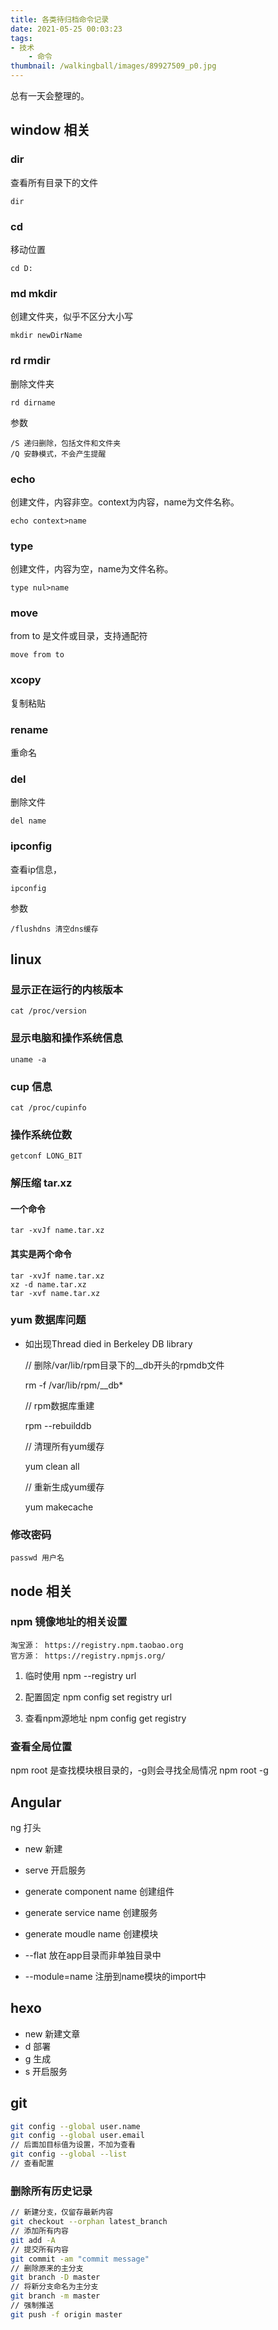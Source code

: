 ```yaml
---
title: 各类待归档命令记录
date: 2021-05-25 00:03:23
tags:
- 技术
    - 命令
thumbnail: /walkingball/images/89927509_p0.jpg
---
```


总有一天会整理的。

## window 相关

### dir
查看所有目录下的文件

    dir

### cd
移动位置

    cd D:

### md mkdir
创建文件夹，似乎不区分大小写

    mkdir newDirName

### rd rmdir
删除文件夹

    rd dirname

参数

    /S 递归删除，包括文件和文件夹
    /Q 安静模式，不会产生提醒

### echo
创建文件，内容非空。context为内容，name为文件名称。

    echo context>name

### type
创建文件，内容为空，name为文件名称。

    type nul>name

### move
from to 是文件或目录，支持通配符

    move from to

### xcopy
复制粘贴

### rename
重命名

### del
删除文件

    del name

### ipconfig
查看ip信息，

    ipconfig

参数

    /flushdns 清空dns缓存

## linux
### 显示正在运行的内核版本

    cat /proc/version

### 显示电脑和操作系统信息

    uname -a

### cup 信息

    cat /proc/cupinfo

### 操作系统位数

    getconf LONG_BIT

### 解压缩 tar.xz 
#### 一个命令

    tar -xvJf name.tar.xz

#### 其实是两个命令

    tar -xvJf name.tar.xz
    xz -d name.tar.xz
    tar -xvf name.tar.xz

### yum 数据库问题
- 如出现Thread died in Berkeley DB library

    // 删除/var/lib/rpm目录下的__db开头的rpmdb文件

    rm -f /var/lib/rpm/__db*

    // rpm数据库重建

    rpm --rebuilddb

    // 清理所有yum缓存

    yum clean all

    // 重新生成yum缓存

    yum makecache

### 修改密码

    passwd 用户名

## node 相关

### npm 镜像地址的相关设置

    淘宝源： https://registry.npm.taobao.org 
    官方源： https://registry.npmjs.org/ 

1. 临时使用
npm --registry url

2. 配置固定
npm config set registry url

3. 查看npm源地址
npm config get registry

### 查看全局位置
npm root 是查找模块根目录的，-g则会寻找全局情况
    npm root -g

## Angular
ng 打头

- new 新建
- serve 开启服务
- generate component name 创建组件
- generate service name 创建服务
- generate moudle name 创建模块

- --flat 放在app目录而非单独目录中
- --module=name 注册到name模块的import中

## hexo

- new 新建文章
- d 部署
- g 生成
- s 开启服务

## git
```bash
git config --global user.name
git config --global user.email
// 后面加目标值为设置，不加为查看
git config --global --list
// 查看配置
```

### 删除所有历史记录
```bash
// 新建分支，仅留存最新内容
git checkout --orphan latest_branch
// 添加所有内容
git add -A
// 提交所有内容
git commit -am "commit message"
// 删除原来的主分支
git branch -D master
// 将新分支命名为主分支
git branch -m master
// 强制推送
git push -f origin master
```